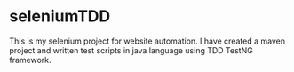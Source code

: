 # seleniumTDD
This is my selenium project for website automation. I have created a maven project and written test scripts in java language using TDD TestNG framework. 
